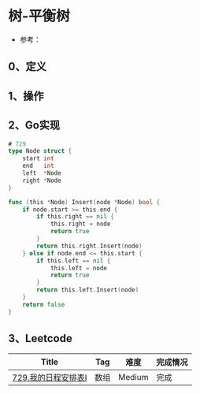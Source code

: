

# 树-平衡树

- 参考：

## 0、定义

## 1、操作

## 2、Go实现

```go
# 729
type Node struct {
	start int
	end   int
	left  *Node
	right *Node
}

func (this *Node) Insert(node *Node) bool {
	if node.start >= this.end {
		if this.right == nil {
			this.right = node
			return true
		}
		return this.right.Insert(node)
	} else if node.end <= this.start {
		if this.left == nil {
			this.left = node
			return true
		}
		return this.left.Insert(node)
	}
	return false
}
```

## 3、Leetcode

| Title                                                        | Tag  | 难度   | 完成情况 |
| ------------------------------------------------------------ | ---- | ------ | -------- |
| [729.我的日程安排表I](https://leetcode-cn.com/problems/my-calendar-i/) | 数组 | Medium | 完成     |

